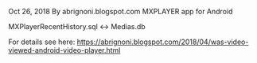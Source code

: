Oct 26, 2018
By abrignoni.blogspot.com
MXPLAYER app for Android

MXPlayerRecentHistory.sql <-> Medias.db

For details see here: https://abrignoni.blogspot.com/2018/04/was-video-viewed-android-video-player.html
